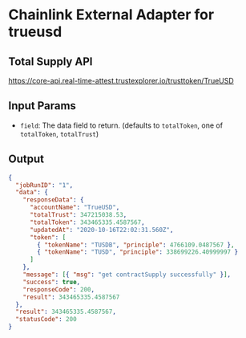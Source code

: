 # Chainlink External Adapter for trueusd

## Total Supply API

https://core-api.real-time-attest.trustexplorer.io/trusttoken/TrueUSD

## Input Params

- `field`: The data field to return. (defaults to `totalToken`, one of `totalToken`, `totalTrust`)

## Output

```json
{
  "jobRunID": "1",
  "data": {
    "responseData": {
      "accountName": "TrueUSD",
      "totalTrust": 347215038.53,
      "totalToken": 343465335.4587567,
      "updatedAt": "2020-10-16T22:02:31.560Z",
      "token": [
        { "tokenName": "TUSDB", "principle": 4766109.0487567 },
        { "tokenName": "TUSD", "principle": 338699226.40999997 }
      ]
    },
    "message": [{ "msg": "get contractSupply successfully" }],
    "success": true,
    "responseCode": 200,
    "result": 343465335.4587567
  },
  "result": 343465335.4587567,
  "statusCode": 200
}
```
